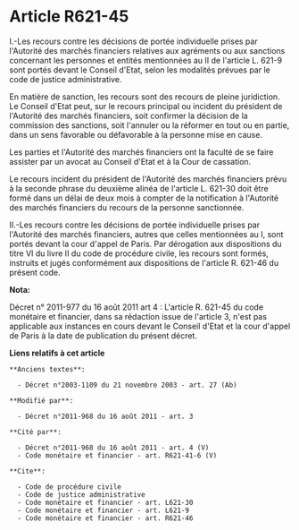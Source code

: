 # Article R621-45

I.-Les recours contre les décisions de portée individuelle prises par l'Autorité des marchés financiers relatives aux
agréments ou aux sanctions concernant les personnes et entités mentionnées au II de l'article L. 621-9 sont portés devant le
Conseil d'Etat, selon les modalités prévues par le code de justice administrative. 

En matière de sanction, les recours sont des recours de pleine juridiction. Le Conseil d'Etat peut, sur le recours principal
ou incident du président de l'Autorité des marchés financiers, soit confirmer la décision de la commission des sanctions,
soit l'annuler ou la réformer en tout ou en partie, dans un sens favorable ou défavorable à la personne mise en cause. 

Les parties et l'Autorité des marchés financiers ont la faculté de se faire assister par un avocat au Conseil d'Etat et à la
Cour de cassation. 

Le recours incident du président de l'Autorité des marchés financiers prévu à la seconde phrase du deuxième alinéa de
l'article L. 621-30 doit être formé dans un délai de deux mois à compter de la notification à l'Autorité des marchés
financiers du recours de la personne sanctionnée. 

II.-Les recours contre les décisions de portée individuelle prises par l'Autorité des marchés financiers, autres que celles
mentionnées au I, sont portés devant la cour d'appel de Paris. Par dérogation aux dispositions du titre VI du livre II du
code de procédure civile, les recours sont formés, instruits et jugés conformément aux dispositions de l'article R. 621-46 du
présent code.

**Nota:**

Décret n° 2011-977 du 16 août 2011 art 4 : L'article R. 621-45 du code monétaire et financier, dans sa rédaction issue de
l'article 3, n'est pas applicable aux instances en cours devant le Conseil d'Etat et la cour d'appel de Paris à la date de
publication du présent décret.

**Liens relatifs à cet article**

	**Anciens textes**:

	  - Décret n°2003-1109 du 21 novembre 2003 - art. 27 (Ab)

	**Modifié par**:

	  - Décret n°2011-968 du 16 août 2011 - art. 3

	**Cité par**:

	  - Décret n°2011-968 du 16 août 2011 - art. 4 (V)
	  - Code monétaire et financier - art. R621-41-6 (V)

	**Cite**:

	  - Code de procédure civile
	  - Code de justice administrative
	  - Code monétaire et financier - art. L621-30
	  - Code monétaire et financier - art. L621-9
	  - Code monétaire et financier - art. R621-46
